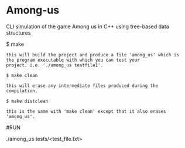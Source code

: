 # Among-us
CLI simulation of the game Among us in C++ using tree-based data structures

$ make

    this will build the project and produce a file 'among_us' which is
    the program executable with which you can test your
    project. i.e. './among_us testfile1'.

    $ make clean

    this will erase any intermediate files produced during the compilation.

    $ make distclean

    this is the same with 'make clean' except that it also erases
    'among_us'.

#RUN

./among_us tests/<test_file.txt>
